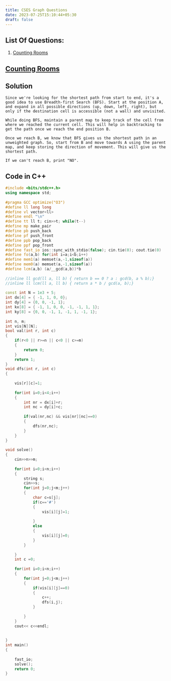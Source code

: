 ```yaml
---
title: CSES Graph Questions
date: 2023-07-25T15:10:44+05:30
draft: false
---
```


## List Of Questions:

1. [Counting Rooms](#counting-rooms)




## [Counting Rooms](https://cses.fi/problemset/task/1192)

## Solution

    Since we're looking for the shortest path from start to end, it's a good idea to use Breadth-first Search (BFS). Start at the position A, and expand in all possible directions (up, down, left, right), but only if the destination cell is accessible (not a wall) and unvisited.

    While doing BFS, maintain a parent map to keep track of the cell from where we reached the current cell. This will help in backtracking to get the path once we reach the end position B.

    Once we reach B, we know that BFS gives us the shortest path in an unweighted graph. So, start from B and move towards A using the parent map, and keep storing the direction of movement. This will give us the shortest path.

    If we can't reach B, print "NO".

## Code in C++

```cpp
#include <bits/stdc++.h>
using namespace std;
 
#pragma GCC optimize("O3")
#define ll long long
#define vl vector<ll>
#define endl "\n"
#define tt ll t; cin>>t; while(t--)
#define mp make_pair
#define pb push_back
#define pf push_front
#define ppb pop_back
#define ppf pop_front
#define fast_io ios::sync_with_stdio(false); cin.tie(0); cout.tie(0)
#define fo(a,b) for(int i=a;i<b;i++)
#define mem1(a) memset(a,-1,sizeof(a))
#define mem0(a) memset(a,-1,sizeof(a))
#define lcm(a,b) (a/__gcd(a,b))*b
 
//inline ll gcd(ll a, ll b) { return b == 0 ? a : gcd(b, a % b);}
//inline ll lcm(ll a, ll b) { return a * b / gcd(a, b);}
 
const int N = 1e3 + 5;
int dx[4] = { -1, 1, 0, 0};
int dy[4] = {0, 0, -1, 1};
int kx[8] = { -1, 1, 0, 0, -1, -1, 1, 1};
int ky[8] = {0, 0, -1, 1, -1, 1, -1, 1};
 
int n, m;
int vis[N][N];
bool val(int r, int c)
{
	if(r<0 || r>=n || c<0 || c>=m)
	{
		return 0;
	}
	return 1;
}
void dfs(int r, int c)
{
	
	vis[r][c]=1;
	
	for(int i=0;i<4;i++)
	{
		int nr = dx[i]+r;
		int nc = dy[i]+c;
		
		if(val(nr,nc) && vis[nr][nc]==0)
		{
			dfs(nr,nc);
		}
	}
}
 
void solve()
{
	cin>>n>>m;
	
	for(int i=0;i<n;i++)
	{
		string s;
		cin>>s;
		for(int j=0;j<m;j++)
		{
			char c=s[j];
			if(c=='#')
			{
				vis[i][j]=1;
				
			}
			else
			{
				vis[i][j]=0;
			}
		}
		
	}
	int c =0;
	
	for(int i=0;i<n;i++)
	{
		for(int j=0;j<m;j++)
		{
			if(vis[i][j]==0)
			{
				c++;
				dfs(i,j);
			}
			
		}
	}
	cout<< c<<endl;
 
	
}	
int main()
{
	
	fast_io;
	solve();
	return 0;
}
```





